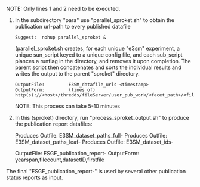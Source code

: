 NOTE:  Only lines 1 and 2 need to be executed.

1.  In the subdirectory "para" use "parallel_sproket.sh" to obtain the publication url-path to every published datafile

        Suggest:  nohup parallel_sproket &

    (parallel_sproket.sh creates, for each unique "e3sm" experiment, a unique sun_script keyed to a unique config file,
    and each sub_script plances a runflag in the directory, and removes it upon completion.  The parent script then
    concatenates and sorts the individual results and writes the output to the parent "sproket" directory.

        OutputFile:         E3SM_datafile_urls-<timestamp>
        OutputForm:         (lines of) http(s)://<host>/thredds/fileServer/user_pub_work/<facet_path>/<filename>

    NOTE:       This process can take 5-10 minutes

2.  In this (sproket) directory, run "process_sproket_output.sh" to produce the publication report datafiles:

    Produces Outfile:   E3SM_dataset_paths_full-<timestamp>
    Produces Outfile:   E3SM_dataset_paths_leaf-<timestamp>
    Produces Outfile:   E3SM_dataset_ids-<timestamp>

    OutputFile:         ESGF_publication_report-<timestamp>
    OutputForm:         yearspan,filecount,datasetID,firstfile
    
The final "ESGF_publication_report-<timestamp>" is used by several other publication status reports as input.



